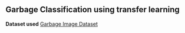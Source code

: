 ## Garbage Classification using transfer learning
**Dataset used**
[Garbage Image Dataset](https://www.kaggle.com/datasets/farzadnekouei/trash-type-image-dataset)
